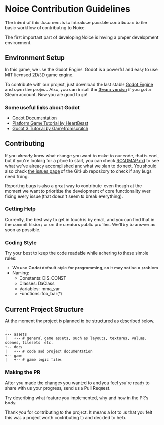 # Noice Contribution Guidelines

The intent of this document is to introduce possible contributors to the basic
workflow of contributing to Noice.

The first important part of developing Noice is having a proper development
environment.

## Environment Setup

In this game, we use the Godot Engine. Godot is a powerful and easy to use MIT licensed 2D/3D game engine.

To contribute with our project, just download the last stable [Godot Engine](https://godotengine.org)
and open the project. Also, you can install the [Steam version](https://store.steampowered.com/app/404790/)
if you got a Steam account. Now you are good to go!

### Some useful links about Godot

- [Godot Documentation](docs.godotengine.org/)
- [Platform Game Tutorial by HeartBeast](https://www.youtube.com/watch?v=wETY5_9kFtA)
- [Godot 3 Tutorial by Gamefromscratch](https://www.youtube.com/watch?v=hG_MgGHAX-Q)

## Contributing

If you already know what change you want to make to our code, that is cool, but
if you're looking for a place to start, you can check [ROADMAP.md](ROADMAP.md)
to see what we've already accomplished and what we plan to do next. You should
also check [the issues page](https://github.com/leoagomes/noice/issues) of the
GitHub repository to check if any bugs need fixing.

Reporting bugs is also a great way to contribute, even though at the moment we
want to prioritize the development of core functionality over fixing every issue
(that doesn't seem to break everything).

### Getting Help

Currently, the best way to get in touch is by email, and you can find that in
the commit history or on the creators public profiles. We'll try to answer as
soon as possible.

### Coding Style

Try your best to keep the code readable while adhering to these simple rules:

* We use Godot default style for programming, so it may not be a problem
* Naming:
  * Constants: DIS\_CONST
  * Classes: DaClass
  * Variables: imma\_var
  * Functions: foo\_bar\(\*\)

## Current Project Structure

At the moment the project is planned to be structured as described below.

```
.
+-- assets
|   +-- # general game assets, such as layouts, textures, values, scenes, tilesets, etc.
+-- docs
|   +-- # code and project documentation
+-- game
|   +-- # game logic files
```

### Making the PR

After you made the changes you wanted to and you feel you're ready to share
with us your progress, send us a Pull Request.

Try describing what feature you implemented, why and how in the PR's body.

Thank you for contributing to the project. It means a lot to us that you felt
this was a project worth contributing to and decided to help.
